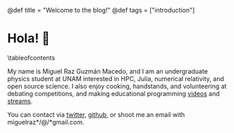 @def title = "Welcome to the blog!"
@def tags = ["introduction"]

# Hola! :wave:

\tableofcontents <!-- you can use \toc as well -->

My name is Miguel Raz Guzmán Macedo, and I am an undergraduate physics student at UNAM interested in HPC, Julia, numerical relativity, and open source science. I also enjoy cooking, handstands, and volunteering at debating competitions, and making educational programming [videos](https://www.youtube.com/channel/UC840v4b_71e78fmPHiCPQVg) and [streams](twitch.tv/BrainRPG).

You can contact via [twitter](https://twitter.com/miguelraz_), [github](https://github.com/miguelraz), or shoot me an email with miguelraz*/@/*gmail.com.
